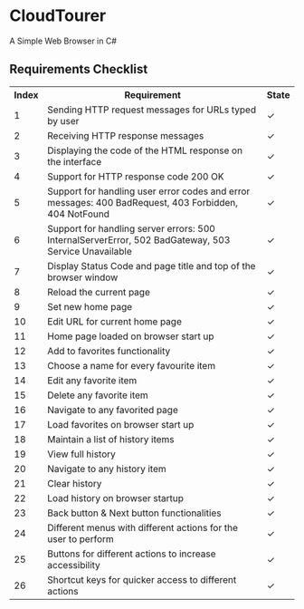 # CloudTourer

A Simple Web Browser in C#

## Requirements Checklist

<table>
  <tr>
    <th>Index</th>
    <th>Requirement</th>
    <th>State</th>
  </tr>
  <tr>
    <td>1</td>
    <td>Sending HTTP request messages for URLs typed by user</td>
    <td color="green">✓</td>
  </tr>
  <tr>
    <td>2</td>
    <td>Receiving HTTP response messages</td>
    <td>✓</td>
  </tr>
  <tr>
    <td>3</td>
    <td>Displaying the code of the HTML response on the interface</td>
    <td>✓</td>
  </tr>
   <tr>
    <td>4</td>
    <td>Support for HTTP response code 200 OK</td>
    <td>✓</td>
  </tr>
  <tr>
    <td>5</td>
    <td>Support for handling user error codes and error messages: 400 BadRequest, 403 Forbidden, 404 NotFound</td>
    <td>✓</td>
  </tr>
  <tr>
    <td>6</td>
    <td>Support for handling server errors: 500 InternalServerError, 502 BadGateway, 503 Service Unavailable</td>
    <td>✓</td>
  </tr>
   <tr>
    <td>7</td>
    <td>Display Status Code and page title and top of the browser window</td>
    <td>✓</td>
  </tr>
   <tr>
    <td>8</td>
    <td>Reload the current page</td>
    <td>✓</td>
  </tr>
   <tr>
    <td>9</td>
    <td>Set new home page</td>
    <td>✓</td>
  </tr>
   <tr>
    <td>10</td>
    <td>Edit URL for current home page</td>
    <td>✓</td>
  </tr>
   <tr>
    <td>11</td>
    <td>Home page loaded on browser start up</td>
    <td>✓</td>
  </tr>
   <tr>
    <td>12</td>
    <td>Add to favorites functionality</td>
    <td>✓</td>
  </tr>
  <tr>
    <td>13</td>
    <td>Choose a name for every favourite item</td>
    <td>✓</td>
  </tr>
  <tr>
    <td>14</td>
    <td>Edit any favorite item</td>
    <td>✓</td>
  </tr>
  <tr>
    <td>15</td>
    <td>Delete any favorite item</td>
    <td>✓</td>
  </tr>
  <tr>
    <td>16</td>
    <td>Navigate to any favorited page</td>
    <td>✓</td>
  </tr>
  <tr>
    <td>17</td>
    <td>Load favorites on browser start up</td>
    <td>✓</td>
  </tr>
  <tr>
    <td>18</td>
    <td>Maintain a list of history items</td>
    <td>✓</td>
  </tr>
  <tr>
    <td>19</td>
    <td>View full history</td>
    <td>✓</td>
  </tr>
  <tr>
    <td>20</td>
    <td>Navigate to any history item</td>
    <td>✓</td>
  </tr>
  <tr>
    <td>21</td>
    <td>Clear history</td>
    <td>✓</td>
  </tr>
   <tr>
    <td>22</td>
    <td>Load history on browser startup</td>
    <td>✓</td>
  </tr>
  <tr>
    <td>23</td>
    <td>Back button & Next button functionalities</td>
    <td>✓</td>
  </tr>
  <tr>
    <td>24</td>
    <td>Different menus with different actions for the user to perform</td>
    <td>✓</td>
  </tr>
   <tr>
    <td>25</td>
    <td>Buttons for different actions to increase accessibility</td>
    <td>✓</td>
  </tr>
   <tr>
    <td>26</td>
    <td>Shortcut keys for quicker access to different actions</td>
    <td>✓</td>
  </tr>
</table>

